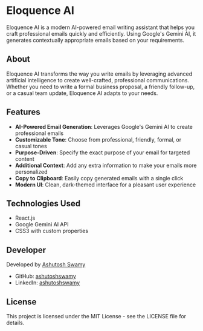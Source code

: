 # Eloquence AI

Eloquence AI is a modern AI-powered email writing assistant that helps you craft professional emails quickly and efficiently. Using Google's Gemini AI, it generates contextually appropriate emails based on your requirements.

## About

Eloquence AI transforms the way you write emails by leveraging advanced artificial intelligence to create well-crafted, professional communications. Whether you need to write a formal business proposal, a friendly follow-up, or a casual team update, Eloquence AI adapts to your needs.

## Features

- **AI-Powered Email Generation**: Leverages Google's Gemini AI to create professional emails
- **Customizable Tone**: Choose from professional, friendly, formal, or casual tones
- **Purpose-Driven**: Specify the exact purpose of your email for targeted content
- **Additional Context**: Add any extra information to make your emails more personalized
- **Copy to Clipboard**: Easily copy generated emails with a single click
- **Modern UI**: Clean, dark-themed interface for a pleasant user experience

## Technologies Used

- React.js
- Google Gemini AI API
- CSS3 with custom properties

## Developer

Developed by [Ashutosh Swamy](https://github.com/ashutoshswamy)

- GitHub: [ashutoshswamy](https://github.com/ashutoshswamy)
- LinkedIn: [ashutoshswamy](https://linkedin.com/in/ashutoshswamy)

## License

This project is licensed under the MIT License - see the LICENSE file for details.

